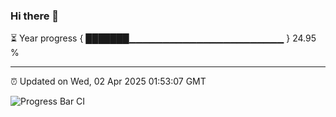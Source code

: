 ### Hi there 👋

⏳ Year progress { ███████▁▁▁▁▁▁▁▁▁▁▁▁▁▁▁▁▁▁▁▁▁▁▁ } 24.95 %

---

⏰ Updated on Wed, 02 Apr 2025 01:53:07 GMT

![Progress Bar CI](https://github.com/ZhaoGui/ZhaoGui/workflows/Progress%20Bar%20CI/badge.svg)
